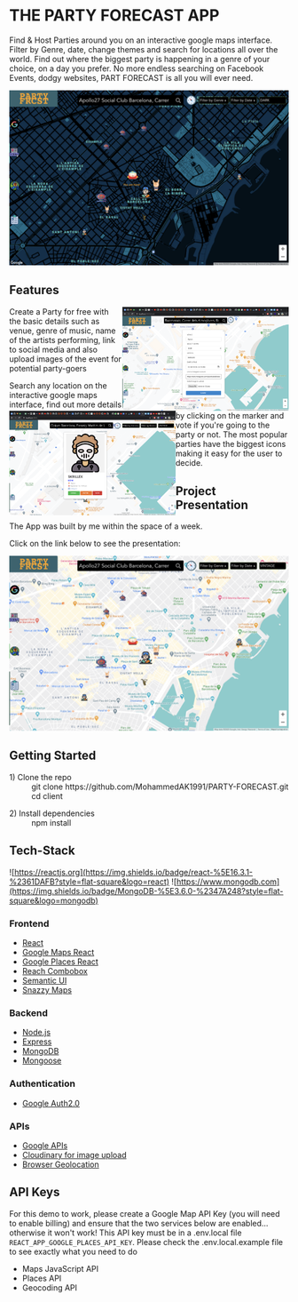 # THE PARTY FORECAST APP

Find & Host Parties around you on an interactive google maps interface.
Filter by Genre, date, change themes and search for locations all over the world.
Find out where the biggest party is happening in a genre of your choice, on a day you prefer.
No more endless searching on Facebook Events, dodgy websites, PART FORECAST is all you will ever need.

![](./public/Thumbnail.png)


## Features

<p>
<img src="./public/Host.png"  width=300px align="right"/>
Create a Party for free with the basic details such as venue, genre of music, name of the artists performing, link to social media and also upload images of the event for potential party-goers

</p>
<p>
<img src="./public/FInd.png"  width=300px align="left"/>
Search any location on the interactive google maps interface, find out more details by clicking on the marker and vote if you're going to the party or not. The most popular parties have the biggest icons making it easy for the user to decide.

</p>

## Project Presentation

The App was built by me within the space of a week.

Click on the link below to see the presentation:

<p align="center">
<a href="https://www.youtube.com/watch?v=V-lVwIJZkn8"><img src="./public/PARTYFORECAST.png" alt="PartyForecast Video Thumbnail"/></a>
</p>

## Getting Started

<dl>
  <dt>1) Clone the repo</dt>
  <dd>git clone https://github.com/MohammedAK1991/PARTY-FORECAST.git</dd>
  <dd>cd client</dd>

<dl>
  <dt>2) Install dependencies</dt>
  <dd>npm install</dd>

## Tech-Stack

![https://reactjs.org](https://img.shields.io/badge/react-%5E16.3.1-%2361DAFB?style=flat-square&logo=react)
![https://www.mongodb.com](https://img.shields.io/badge/MongoDB-%5E3.6.0-%2347A248?style=flat-square&logo=mongodb)

### Frontend

- [React](https://reactjs.org)
- [Google Maps React](https://www.npmjs.com/package/@react-google-maps/api)
- [Google Places React](https://www.npmjs.com/package/use-places-autocomplete)
- [Reach Combobox](https://reacttraining.com/reach-ui/combobox/)
- [Semantic UI](https://semantic-ui.com/)
- [Snazzy Maps](https://snazzymaps.com/style/8097/wy)

### Backend

- [Node.js](https://nodejs.org/)
- [Express](https://expressjs.com)
- [MongoDB](https://www.mongodb.com)
- [Mongoose](https://mongoosejs.com)


### Authentication

- [Google Auth2.0](https://developers.google.com/identity/protocols/oauth2)

### APIs

- [Google APIs](https://developers.google.com/apis-explorer)
- [Cloudinary for image upload](https://cloudinary.com/?utm_source=google&utm_medium=cpc&utm_campaign=Rbrand&utm_content=394051365970&utm_term=cloudinary%20api&gclid=CjwKCAjwnK36BRBVEiwAsMT8WAz9WKB1C4n0cmtnGLSslSEoWPs446ZHCnFywmUBc1_QPjvhjmoduBoCa1IQAvD_BwE)
- [Browser Geolocation](https://developer.mozilla.org/en-US/docs/Web/API/Geolocation_API)


## API Keys

For this demo to work, please create a Google Map API Key (you will need to enable billing) and ensure that the two services below are enabled... otherwise it won't work! This API key must be in a .env.local file `REACT_APP_GOOGLE_PLACES_API_KEY`.
Please check the .env.local.example file to see exactly what you need to do

- Maps JavaScript API
- Places API
- Geocoding API


